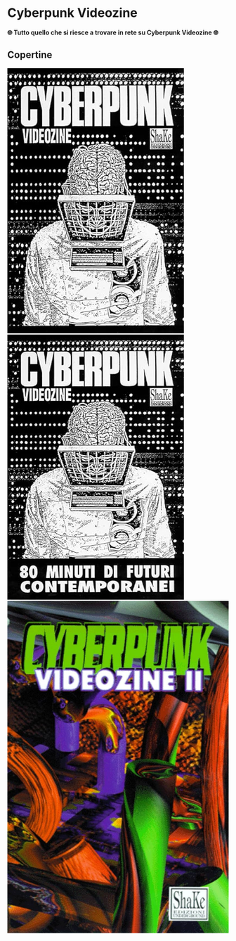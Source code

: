 # Cyberpunk Videozine

**🌐 Tutto quello che si riesce a trovare in rete su Cyberpunk Videozine 🌐**

## Copertine 

![vol1](https://github.com/R0mb0/Cyberpunk_Videozine/blob/main/Copertine/Cyberpunk_videozine_vol1/Cyberpunk_videozine_vol1.jpg)
![vol1_VHS](https://github.com/R0mb0/Cyberpunk_Videozine/blob/main/Copertine/Cyberpunk_videozine_vol1/Cyberpunk_videozine_vol1_VHS.jpg)
![vol2](https://github.com/R0mb0/Cyberpunk_Videozine/blob/main/Copertine/Cyberpunk_videozine_vol2/Cyberpunk_videozine_vol2.jpg)
